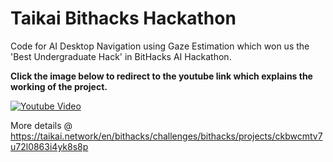 # Taikai Bithacks Hackathon
Code for AI Desktop Navigation using Gaze Estimation which won us the 'Best Undergraduate Hack' in BitHacks AI Hackathon.

<b>Click the image below to redirect to the youtube link which explains the working of the project. </b>

[![Youtube Video](https://github.com/Sharan-Babu/Gaze-Estimation--BitHacks-Hackathon/blob/master/Capture.JPG)](https://www.youtube.com/watch?v=TdtcmT-lACY&t=6s)

More details @ https://taikai.network/en/bithacks/challenges/bithacks/projects/ckbwcmtv7u72l0863i4yk8s8p
